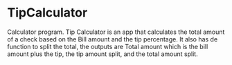 # TipCalculator
Calculator program. Tip Calculator is an app that calculates the total amount of a check based on the
Bill amount and the tip percentage. It also has de function to split the total, the outputs are
Total amount which is the bill amount plus the tip, the tip amount split, and the total amount split.